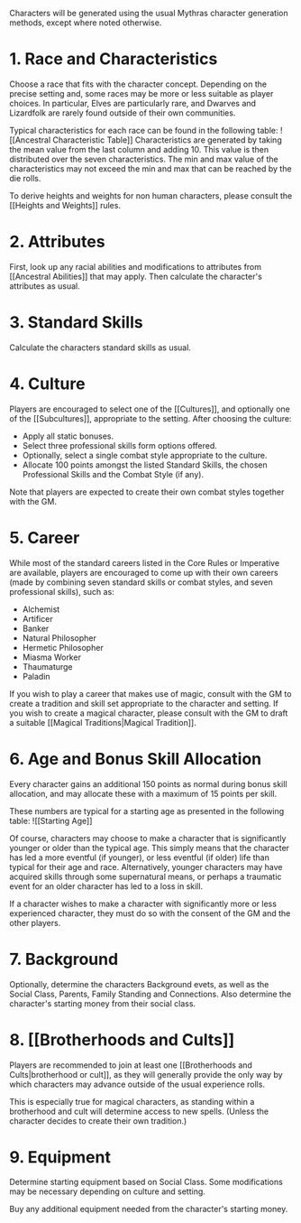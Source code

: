Characters will be generated using the usual Mythras character generation methods, except where noted otherwise.

# 1. Race and Characteristics 
Choose a race that fits with the character concept. Depending on the precise setting and, some races may be more or less suitable as player choices. In particular, Elves are particularly rare, and Dwarves and Lizardfolk are rarely found outside of their own communities. 

Typical characteristics for each race can be found in the following table:
![[Ancestral Characteristic Table]]
Characteristics are generated by taking the mean value from the last column and adding 10. This value is then distributed over the seven characteristics. The min and max value of the characteristics may not exceed the min and max that can be reached by the die rolls.

To derive heights and weights for non human characters, please consult the [[Heights and Weights]] rules.

# 2. Attributes
First, look up any racial abilities and modifications to attributes from [[Ancestral Abilities]] that may apply. Then calculate the character's attributes as usual.

# 3. Standard Skills
Calculate the characters standard skills as usual.

# 4. Culture 
Players are encouraged to select one of the [[Cultures]], and optionally one of the [[Subcultures]], appropriate to the setting. After choosing the culture:
- Apply all static bonuses.
- Select three professional skills form options offered.
- Optionally, select a single combat style appropriate to the culture.
- Allocate 100 points amongst the listed Standard Skills, the chosen Professional Skills and the Combat Style (if any).

Note that players are expected to create their own combat styles together with the GM.

# 5. Career 
While most of the standard careers listed in the Core Rules or Imperative are available, players are encouraged to come up with their own careers (made by combining seven standard skills or combat styles, and seven professional skills), such as:
- Alchemist
- Artificer
- Banker
- Natural Philosopher
- Hermetic Philosopher
- Miasma Worker 
- Thaumaturge
- Paladin

If you wish to play a career that makes use of magic, consult with the GM to create a tradition and skill set appropriate to the character and setting. If you wish to create a magical character, please consult with the GM to draft a suitable [[Magical Traditions|Magical Tradition]].

# 6. Age and Bonus Skill Allocation 
Every character gains an additional 150 points as normal during bonus skill allocation, and may allocate these with a maximum of 15 points per skill. 

These numbers are typical for a starting age as presented in the following table:
![[Starting Age]]

Of course, characters may choose to make a character that is significantly younger or older than the typical age. This simply means that the character has led a more eventful (if younger), or less eventful (if older) life than typical for their age and race. Alternatively, younger characters may have acquired skills through some supernatural means, or perhaps a traumatic event for an older character has led to a loss in skill.

If a character wishes to make a character with significantly more or less experienced character, they must do so with the consent of the GM and the other players.

# 7. Background
Optionally, determine the characters Background evets, as well as the Social Class, Parents, Family Standing and Connections. Also determine the character's starting money from their social class.

# 8. [[Brotherhoods and Cults]]
Players are recommended to join at least one [[Brotherhoods and Cults|brotherhood or cult]], as they will generally provide the only way by which characters may advance outside of the usual experience rolls. 

This is especially true for magical characters, as standing within a brotherhood and cult will determine access to new spells. (Unless the character decides to create their own tradition.)

# 9. Equipment
Determine starting equipment based on Social Class. Some modifications may be necessary depending on culture and setting.

Buy any additional equipment needed from the character's starting money.

